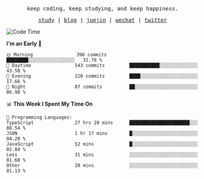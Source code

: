 <p align="center">
  <samp>
    <span>keep coding, keep studying, and keep happiness.</span>
  </samp>
</p>

<p align="center">
  <samp>
    <a href="https://github.com/ouduidui/fe-study">study</a> |
    <a href="https://deweyou.me">blog</a>  |
    <a href="https://juejin.cn/user/4309700183594366">juejin</a> |
    <a href="https://user-images.githubusercontent.com/54696834/165071004-6509e3f2-90c3-448c-9d92-3da42b0c2021.jpeg">wechat</a> |
    <a href="https://twitter.com/ouduidui">twitter</a>
  </samp>
</p>

<!--START_SECTION:waka-->
![Code Time](http://img.shields.io/badge/Code%20Time-4%2C607%20hrs%2057%20mins-blue)

**I'm an Early 🐤** 

```text
🌞 Morning                396 commits         ████████░░░░░░░░░░░░░░░░░   31.78 % 
🌆 Daytime                543 commits         ███████████░░░░░░░░░░░░░░   43.58 % 
🌃 Evening                220 commits         ████░░░░░░░░░░░░░░░░░░░░░   17.66 % 
🌙 Night                  87 commits          ██░░░░░░░░░░░░░░░░░░░░░░░   06.98 % 
```


📊 **This Week I Spent My Time On** 

```text
💬 Programming Languages: 
TypeScript               27 hrs 20 mins      ██████████████████████░░░   88.54 % 
JSON                     1 hr 17 mins        █░░░░░░░░░░░░░░░░░░░░░░░░   04.20 % 
JavaScript               52 mins             █░░░░░░░░░░░░░░░░░░░░░░░░   02.84 % 
Less                     31 mins             ░░░░░░░░░░░░░░░░░░░░░░░░░   01.68 % 
Other                    20 mins             ░░░░░░░░░░░░░░░░░░░░░░░░░   01.13 % 
```


<!--END_SECTION:waka-->
